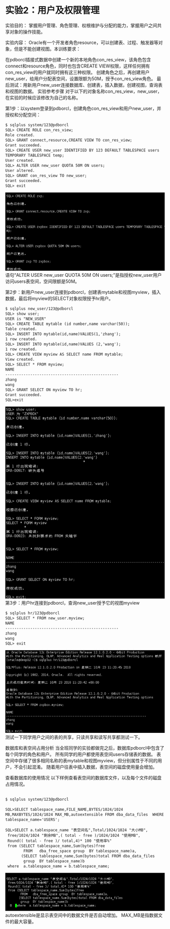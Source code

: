 # 实验2：用户及权限管理
实验目的：
掌握用户管理、角色管理、权根维护与分配的能力，掌握用户之间共享对象的操作技能。

实验内容：
Oracle有一个开发者角色resource，可以创建表、过程、触发器等对象，但是不能创建视图。本训练要求：

在pdborcl插接式数据中创建一个新的本地角色con_res_view，该角色包含connect和resource角色，同时也包含CREATE VIEW权限，这样任何拥有con_res_view的用户就同时拥有这三种权限。
创建角色之后，再创建用户new_user，给用户分配表空间，设置限额为50M，授予con_res_view角色。
最后测试：用新用户new_user连接数据库、创建表，插入数据，创建视图，查询表和视图的数据。
实验参考步骤
对于以下的对象名称con_res_view，new_user，在实验的时候应该修改为自己的名称。

第1步：以system登录到pdborcl，创建角色con_res_view和用户new_user，并授权和分配空间：
```
$ sqlplus system/123@pdborcl
SQL> CREATE ROLE con_res_view;
Role created.
SQL> GRANT connect,resource,CREATE VIEW TO con_res_view;
Grant succeeded.
SQL> CREATE USER new_user IDENTIFIED BY 123 DEFAULT TABLESPACE users TEMPORARY TABLESPACE temp;
User created.
SQL> ALTER USER new_user QUOTA 50M ON users;
User altered.
SQL> GRANT con_res_view TO new_user;
Grant succeeded.
SQL> exit
```
![image](https://github.com/zengxuepeibox/Oracle/blob/master/test2/pit1.png)
语句“ALTER USER new_user QUOTA 50M ON users;”是指授权new_user用户访问users表空间，空间限额是50M。

第2步：新用户new_user连接到pdborcl，创建表mytable和视图myview，插入数据，最后将myview的SELECT对象权限授予hr用户。
```
$ sqlplus new_user/123@pdborcl
SQL> show user;
USER is "NEW_USER"
SQL> CREATE TABLE mytable (id number,name varchar(50));
Table created.
SQL> INSERT INTO mytable(id,name)VALUES(1,'zhang');
1 row created.
SQL> INSERT INTO mytable(id,name)VALUES (2,'wang');
1 row created.
SQL> CREATE VIEW myview AS SELECT name FROM mytable;
View created.
SQL> SELECT * FROM myview;
NAME
--------------------------------------------------
zhang
wang
SQL> GRANT SELECT ON myview TO hr;
Grant succeeded.
SQL>exit
```
![image](https://github.com/zengxuepeibox/Oracle/blob/master/test2/pit2.png)
第3步：用户hr连接到pdborcl，查询new_user授予它的视图myview
```
$ sqlplus hr/123@pdborcl
SQL> SELECT * FROM new_user.myview;
NAME
--------------------------------------------------
zhang
wang
SQL> exit
```
![image](https://github.com/zengxuepeibox/Oracle/blob/master/test2/pit3.png)
测试一下同学用户之间的表的共享，只读共享和读写共享都测试一下。

数据库和表空间占用分析
当全班同学的实验都做完之后，数据库pdborcl中包含了每个同学的角色和用户。 所有同学的用户都使用表空间users存储表的数据。 表空间中存储了很多相同名称的表mytable和视图myview，但分别属性于不同的用户，不会引起混淆。 随着用户往表中插入数据，表空间的磁盘使用量会增加。

查看数据库的使用情况
以下样例查看表空间的数据库文件，以及每个文件的磁盘占用情况。
```

$ sqlplus system/123@pdborcl

SQL>SELECT tablespace_name,FILE_NAME,BYTES/1024/1024 MB,MAXBYTES/1024/1024 MAX_MB,autoextensible FROM dba_data_files  WHERE  tablespace_name='USERS';

SQL>SELECT a.tablespace_name "表空间名",Total/1024/1024 "大小MB",
 free/1024/1024 "剩余MB",( total - free )/1024/1024 "使用MB",
 Round(( total - free )/ total,4)* 100 "使用率%"
 from (SELECT tablespace_name,Sum(bytes)free
        FROM   dba_free_space group  BY tablespace_name)a,
       (SELECT tablespace_name,Sum(bytes)total FROM dba_data_files
        group  BY tablespace_name)b
 where  a.tablespace_name = b.tablespace_name;
 ```
 ![image](https://github.com/zengxuepeibox/Oracle/blob/master/test2/pit4.png)
autoextensible是显示表空间中的数据文件是否自动增加。
MAX_MB是指数据文件的最大容量。
